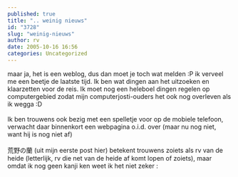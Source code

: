 ```yaml
---
published: true
title: ".. weinig nieuws"
id: "3728"
slug: "weinig-nieuws"
author: rv
date: 2005-10-16 16:56
categories: Uncategorized
---
```

maar ja, het is een weblog, dus dan moet je toch wat melden :P ik verveel me een beetje de laatste tijd. Ik ben wat dingen aan het uitzoeken en klaarzetten voor de reis. Ik moet nog een heleboel dingen regelen op computergebied zodat mijn computerjosti-ouders het ook nog overleven als ik wegga :D<br /><br />Ik ben trouwens ook bezig met een spelletje voor op de mobiele telefoon, verwacht daar binnenkort een webpagina o.i.d. over (maar nu nog niet, want hij is nog niet af)<br /><br />荒野の蘭 (uit mijn eerste post hier) betekent trouwens zoiets als rv van de heide (letterlijk, rv die net van de heide af komt lopen of zoiets), maar omdat ik nog geen kanji ken weet ik het niet zeker :